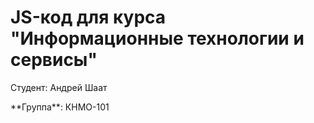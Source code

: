 # JS-код для курса "Информационные технологии и сервисы"
<p>Студент: Андрей Шаат</p>
<p>**Группа**: КНМО-101</p>
